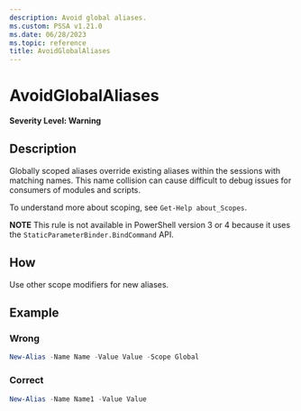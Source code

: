 ```yaml
---
description: Avoid global aliases.
ms.custom: PSSA v1.21.0
ms.date: 06/28/2023
ms.topic: reference
title: AvoidGlobalAliases
---
```

# AvoidGlobalAliases

**Severity Level: Warning**

## Description

Globally scoped aliases override existing aliases within the sessions with matching names. This name
collision can cause difficult to debug issues for consumers of modules and scripts.

To understand more about scoping, see `Get-Help about_Scopes`.

**NOTE** This rule is not available in PowerShell version 3 or 4 because it uses the
`StaticParameterBinder.BindCommand` API.

## How

Use other scope modifiers for new aliases.

## Example

### Wrong

```powershell
New-Alias -Name Name -Value Value -Scope Global
```

### Correct

```powershell
New-Alias -Name Name1 -Value Value
```
